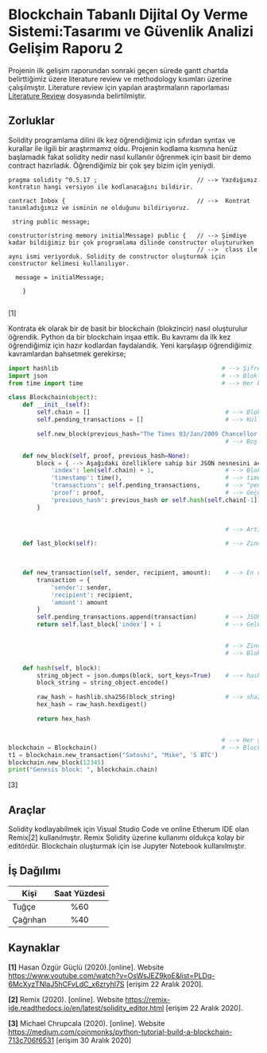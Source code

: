 # Blockchain Tabanlı Dijital Oy Verme Sistemi:Tasarımı ve Güvenlik Analizi Gelişim Raporu 2

Projenin ilk gelişim raporundan sonraki geçen sürede gantt chartda belirttiğimiz üzere literature review ve methodology kısımları üzerine çalışılmıştır.
Literature review için yapılan araştırmaların raporlaması [Literature Review](https://github.com/kilicarslantugce/electronic_voting_system/blob/main/literatureReview.md) dosyasında belirtilmiştir.


## Zorluklar

Solidity programlama dilini ilk kez öğrendiğimiz için sıfırdan syntax ve kurallar ile ilgili bir araştırmamız oldu. Projenin kodlama kısmına henüz başlamadık fakat solidity nedir nasıl kullanılır öğrenmek için basit bir demo contract hazırladık. Öğrendiğimiz bir çok şey bizim için yeniydi.


```solidity
pragma solidity ^0.5.17 ;                            // --> Yazdığımız kontratın hangi versiyon ile kodlanacağını bildirir.

contract Inbox {                                     // -->  Kontrat tanımladığımız ve isminin ne olduğunu bildiriyoruz.
    
 string public message;
 
constructor(string memory initialMessage) public {   // --> Şimdiye kadar bildiğimiz bir çok programlama dilinde constructor oluştururken
                                                     // -->  class ile aynı ismi veriyorduk. Solidity de constructor oluşturmak için constructor kelimesi kullanılıyor.
       
  message = initialMessage;
        
    }
    
```
[1]

Kontrata ek olarak bir de basit bir blockchain (blokzincir) nasıl oluşturulur öğrendik. Python da bir blockchain inşaa ettik. Bu kavramı da ilk kez öğrendiğimiz için hazır kodlardan faydalandık. Yeni karşılaşıp öğrendiğimiz kavramlardan bahsetmek gerekirse;

```python
import hashlib                                              # --> Şifreleme için hashlib kullanılır. Haslib, verileri farklı algoritmalar kullanarak şifrelemeyi sağlayan bir                                                                       kütüphanedir. En basitten en karmaşığa kullandığı şireleme algoritmaları şunlardır:md5, sha1, sha224, sha256,                                                                     sha384, sha512.
import json                                                 # --> Blokları biçimlendirmek için JSON kullanılır
from time import time                                       # --> Her bloğun zaman damgası için time import edilir.

class Blockchain(object): 
    def __init__(self):
        self.chain = []                                      # --> Blokların ekleneceği boş liste. Blokchain burda oluşur.
        self.pending_transactions = []                       # --> Kullanıcılar veri akışı yaptığında işlem onaylayıp yeni bir bloğa eklenene kadar işlemler bu dizide saklanır.

        self.new_block(previous_hash="The Times 03/Jan/2009 Chancellor on brink of second bailout for banks.", proof=100) # --> İleride tanımlanacak bir yöntem. Her bloğu                                                                                                                                       zincire eklemek için kullanılır. 
                                                             # --> Boş bir zincir kullanıma hazır. Zincire eklenecek bloklar tanımlanır.

    def new_block(self, proof, previous_hash=None):
        block = { --> Aşağıdaki özelliklere sahip bir JSON nesnesini açıklayan bir blok değişkeni tanımlanır.
            'index': len(self.chain) + 1,                    # --> Blok zincirin uzunluğunna 1 eklenir. Bu ilkem tek bir bloğu referans almak için kullanılır.
            'timestamp': time(),                             # --> time () import edilerek, blok oluşturulduğunda damgalanır. Bu sayede kullanıcılar işlemlerinin zincir üzerinde                                                                    ne zaman onaylandığını kontrol edebilir.
            'transactions': self.pending_transactions,       # --> "pending" listesinde bulunan tüm işlemler yeni bloğa dahil edilir.
            'proof': proof,                                  # --> Geçerli bir "nonce" veya "proof" bulduğunu düşünen madenciden gelir. 
            'previous_hash': previous_hash or self.hash(self.chain[-1]), # --> En son onaylanan bloğun karma bir versiyonunu tutar.
        }
        

                                                             # --> Artık oluşturulan her blok bu özellikleri taşıyacak. Bu oluşturulan blokları zincire eklemek için;

    def last_block(self):                                    # --> Zincir çağırılıp en son eklenen bloğu alabilmek için bir last_block () forksiyonu tanımlanır.
 
       

    def new_transaction(self, sender, recipient, amount):    # --> En önemli üç değişkeni içeren bir new_transaction () fonksiyonu oluşturulur. Gönderen, Alıcı ve Miktar en önemli                                                                  3 değişkendir. 
        transaction = {
            'sender': sender,
            'recipient': recipient,
            'amount': amount
        }
        self.pending_transactions.append(transaction)        # --> JSON nesnesi pending_transactions havuzuna eklenir. Yeni bir blok çıkarılıp blok zincirimize eklenene kadar                                                                      belirsizlik içindedir.
        return self.last_block['index'] + 1                  # --> Gelecekte referans olması için, yeni işlemin ekleneceği bloğun dizini döndürülür.


                                                             # --> Zincir ve bloklar oluşturulup bağlandıktan sonra şifreleme kısmına geçilir.
                                                             # --> Blok zinciri, bazı metin dizelerini alan (bir Unicode değeri olarak saklanan) ve 64 karakter uzunluğunda                                                                          şifrelenmiş bir dizi veren bir şifreleme hash işlevi olan SHA-256'yı kullanır.
    
    def hash(self, block):
        string_object = json.dumps(block, sort_keys=True)    # --> hash () yöntemi yeni bloğum alır ve anahtarını değiştirir.
        block_string = string_object.encode()

        raw_hash = hashlib.sha256(block_string)              # --> sha256 kullanılarak şifreleme işlemi yapılır.
        hex_hash = raw_hash.hexdigest()

        return hex_hash


                                                            # --> Her şey hazır. Zincir oluşturulur.
blockchain = Blockchain()                                   # --> Blockchain sınıfından bir nesne oluşturulur. Ardından bazı sahte işlemler eklenerek bunları zincire eklenen                                                                       bloklarda listelenir.        
t1 = blockchain.new_transaction("Satoshi", "Mike", '5 BTC')
blockchain.new_block(12345)
print("Genesis block: ", blockchain.chain)


```
[3]


## Araçlar

Solidity kodlayabilmek için Visual Studio Code ve online Etherum IDE olan Remix[2] kullanılmıştır. Remix Solidity üzerine kullanımı oldukça kolay bir editördür. Blockchain oluşturmak için ise Jupyter Notebook kullanılmıştır.

## İş Dağılımı

| Kişi        | Saat Yüzdesi    |
| ------------- |:-------------:|
|Tuğçe       | %60           |
|Çağrıhan       | %40           |

## Kaynaklar

**[1]** Hasan Özgür Güçlü (2020).[online]. Website https://www.youtube.com/watch?v=OsWsJEZ9koE&list=PLDq-6McXyzTNlaJ5hCFvLdC_x6zryhl7S [erişim 22 Aralık 2020]. 

**[2]** Remix (2020). [online]. Website https://remix-ide.readthedocs.io/en/latest/solidity_editor.html [erişim 22 Aralık 2020]. 

**[3]** Michael Chrupcala (2020). [online]. Website https://medium.com/coinmonks/python-tutorial-build-a-blockchain-713c706f6531 [erişim 30 Aralık 2020]
